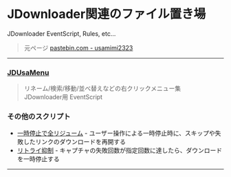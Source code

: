 # JDownloader関連のファイル置き場
JDownloader EventScript, Rules, etc...
> 元ページ [pastebin.com - usamimi2323](https://pastebin.com/u/usamimi2323)

<hr>

### [JDUsaMenu](/JDUsaMenu)
>リネーム/検索/移動/並べ替えなどの右クリックメニュー集  
>JDownloader用 EventScript

### その他のスクリプト
<ul>
  <li><a href="https://gist.github.com/usamimi2323/81596f9903b9e9d4f59e03294de80d1d">一時停止で全リジューム</a> - ユーザー操作による一時停止時に、スキップや失敗したリンクのダウンロードを再開する</li>
  <li><a href="https://gist.github.com/usamimi2323/c00335a22140c9b042b0a15fcec47a1b">リトライ抑制</a> - キャプチャの失敗回数が指定回数に達したら、ダウンロードを一時停止する</li>
</ul>
<hr>


<!--
<hr>
### [SimilarTitlePackager](/SimilarTitlePackager.js)
ファイル名の括弧を無視してグループ化してパッケージにまとめる  
JDownloader用 EventScript
-->
